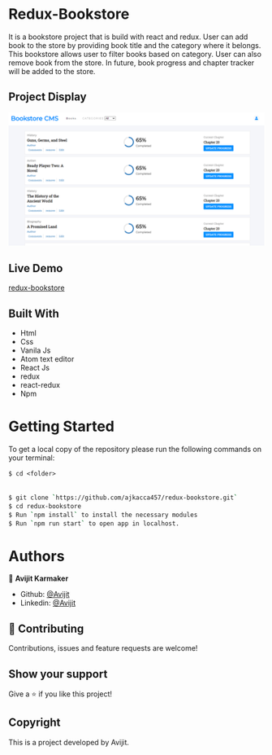 # Redux-Bookstore

It is a bookstore project that is build with react and redux. User can add book to the store by providing book title and the category where it belongs. This bookstore allows user to filter books based on category. User can also remove book from the store. In future, book progress and chapter tracker will be added to the store.

## Project Display

![screenshot](./src/images/interface2.PNG)

## Live Demo

[redux-bookstore](https://mysterious-reaches-46920.herokuapp.com/)

## Built With

- Html
- Css
- Vanila Js
- Atom text editor
- React Js
- redux
- react-redux
- Npm

# Getting Started

To get a local copy of the repository please run the following commands on your terminal:

```
$ cd <folder>
```

```bash

$ git clone `https://github.com/ajkacca457/redux-bookstore.git`
$ cd redux-bookstore
$ Run `npm install` to install the necessary modules
$ Run `npm run start` to open app in localhost.

```
# Authors

👤 **Avijit Karmaker**

- Github: [@Avijit](https://github.com/ajkacca457)
- Linkedin: [@Avijit](https://www.linkedin.com/in/avijit-karmaker-8738a54)

## 🤝 Contributing

Contributions, issues and feature requests are welcome!

## Show your support

Give a ⭐️ if you like this project!

## Copyright
This is a project developed by Avijit.
